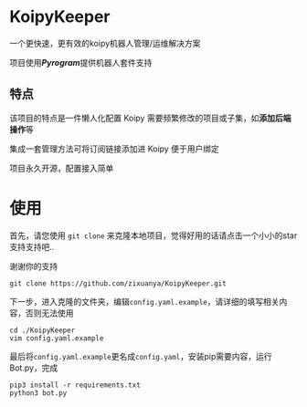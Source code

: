 # KoipyKeeper

一个更快速，更有效的koipy机器人管理/运维解决方案

项目使用***Pyrogram***提供机器人套件支持

## 特点

该项目的特点是一件懒人化配置 Koipy 需要频繁修改的项目或子集，如**添加后端操作**等

集成一套管理方法可将订阅链接添加进 Koipy 便于用户绑定

项目永久开源，配置接入简单

# 使用

首先，请您使用 `git clone` 来克隆本地项目，觉得好用的话请点击一个小小的star支持支持吧..

谢谢你的支持

```
git clone https://github.com/zixuanya/KoipyKeeper.git
```

下一步，进入克隆的文件夹，编辑`config.yaml.example`，请详细的填写相关内容，否则无法使用

```
cd ./KoipyKeeper
vim config.yaml.example
```

最后将`config.yaml.example`更名成`config.yaml`，安装pip需要内容，运行 Bot.py，完成

```
pip3 install -r requirements.txt
python3 bot.py
```
